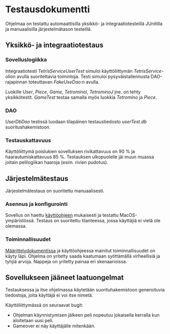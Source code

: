 # Testausdokumentti

Ohjelmaa on testattu automaattisilla yksikkö- ja integraatiotesteillä JUnitilla ja manuaalisilla järjestelmätason testeillä.

## Yksikkö- ja integraatiotestaus

### Sovelluslogiikka

Integraatiotesti _TetrisServiceUserTest_ simuloi käyttöliittymän _TetrisService_-olion avulla suoritettavia toimintoja. Testi simuloi pysyväistallennusta DAO-rajapinnan toteuttavan _FakeUseDao_:n avulla.

Luokille _User_, _Piece_, _Game_, _TetrominoI_, _TetrominoJ_ jne. on tehty yksikkötestit. _GameTest_ testaa samalla  myös luokkia _Tetromino_ ja _Piece_.

### DAO
_UserDbDao_ testissä luodaan tilapäinen testaustiedosto _userTest.db_ suoritushakemistoon.

### Testauskattavuus

Käyttöliittymä poislukien sovelluksen rivikattavuus on 90 % ja haarautumiskattavuus 85 %. Testauksen ulkopuolelle jäi muun muassa joitain pelilogiikan haaroja (esim. rivien pudotus).

## Järjestelmätestaus

Järjestelmätestaus on suoritettu manuaalisesti.

### Asennus ja konfigurointi

Sovellus on haettu [käyttöohjeen](https://github.com/idaliisa/otm-harjoitustyo/blob/master/dokumentointi/kayttoohje.md) mukaisesti ja testattu MacOS-ympäristössä. Testaus on suoritettu tilanteessa, jossa käyttäjiä ei vielä ole olemassa.

### Toiminnallisuudet

[Määrittelydokumentissa](https://github.com/idaliisa/otm-harjoitustyo/blob/master/dokumentointi/vaatimusmaarittely.md) ja käyttöohjeessa mainitut toiminnallisuudet on käyty läpi. Ohjelma on yritetty saada kaatumaan syöttämällä virheellisiä ja tyhjiä arvoja. Nappeja on yritetty painaa eri skenaarioissa.

## Sovellukseen jääneet laatuongelmat
Testauksessa ja itse ohjelmassa käytetään suorituhakemistoon generoituvia tiedostoja, joita käyttäjä ei voi itse nimetä.

Käyttöliittymässä on seuraavat bugit:

- Ohjelman käynnistymisen jälkeen peli nopeutuu jokaisella kerralla kun aloitetaan uusi peli.
- Gameover ei näy käyttäjälle mitenkään. 
